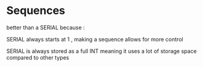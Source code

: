# Sequences
better than a SERIAL because :

SERIAL always starts at 1 , making a sequence allows for more control

SERIAL is always stored as a full INT meaning it uses a lot of storage space compared to other types